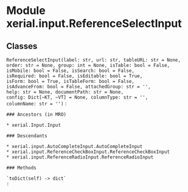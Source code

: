 Module xerial.input.ReferenceSelectInput
========================================

Classes
-------

`ReferenceSelectInput(label: str, url: str, tableURL: str = None, order: str = None, group: int = None, isTable: bool = False, isMobile: bool = False, isSearch: bool = False, isRequired: bool = False, isEditable: bool = True, isForm: bool = True, isTableForm: bool = False, isAdvanceFrom: bool = False, attachedGroup: str = '', help: str = None, documentPath: str = None, config: Dict[~KT, ~VT] = None, columnType: str = '', columnName: str = '')`
:   

    ### Ancestors (in MRO)

    * xerial.Input.Input

    ### Descendants

    * xerial.input.AutoCompleteInput.AutoCompleteInput
    * xerial.input.ReferenceCheckBoxInput.ReferenceCheckBoxInput
    * xerial.input.ReferenceRadioInput.ReferenceRadioInput

    ### Methods

    `toDict(self) ‑> dict`
    :